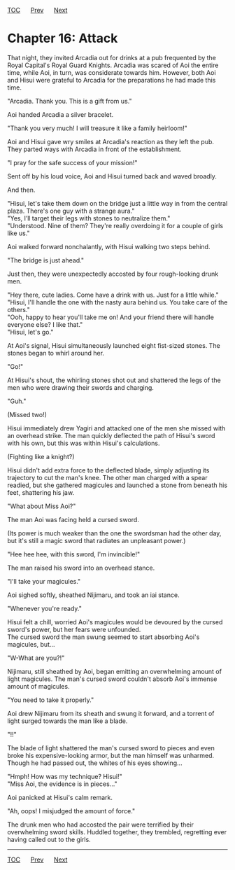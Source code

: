 [TOC](../readme.md)&nbsp;&nbsp;&nbsp;&nbsp;&nbsp;&nbsp;[Prev](Section_0015.md)&nbsp;&nbsp;&nbsp;&nbsp;&nbsp;&nbsp;[Next](Section_0017.md)



# Chapter 16: Attack

That night, they invited Arcadia out for drinks at a pub frequented by
the Royal Capital's Royal Guard Knights. Arcadia was scared of Aoi the
entire time, while Aoi, in turn, was considerate towards him. However,
both Aoi and Hisui were grateful to Arcadia for the preparations he had
made this time.  
  
"Arcadia. Thank you. This is a gift from us."  
  
Aoi handed Arcadia a silver bracelet.  
  
"Thank you very much! I will treasure it like a family heirloom!"  
  
Aoi and Hisui gave wry smiles at Arcadia's reaction as they left the
pub. They parted ways with Arcadia in front of the establishment.  
  
"I pray for the safe success of your mission!"  
  
Sent off by his loud voice, Aoi and Hisui turned back and waved
broadly.  
  
And then.  
  
"Hisui, let's take them down on the bridge just a little way in from the
central plaza. There's one guy with a strange aura."  
"Yes, I’ll target their legs with stones to neutralize them."  
"Understood. Nine of them? They're really overdoing it for a couple of
girls like us."  
  
Aoi walked forward nonchalantly, with Hisui walking two steps behind.  
  
"The bridge is just ahead."  
  
Just then, they were unexpectedly accosted by four rough-looking drunk
men.  
  
"Hey there, cute ladies. Come have a drink with us. Just for a little
while."  
"Hisui, I'll handle the one with the nasty aura behind us. You take care
of the others."  
"Ooh, happy to hear you'll take me on! And your friend there will handle
everyone else? I like that."  
"Hisui, let's go."  
  
At Aoi's signal, Hisui simultaneously launched eight fist-sized stones.
The stones began to whirl around her.  
  
"Go!"  
  
At Hisui's shout, the whirling stones shot out and shattered the legs of
the men who were drawing their swords and charging.  
  
"Guh."  
  
(Missed two!)  
  
Hisui immediately drew Yagiri and attacked one of the men she missed
with an overhead strike. The man quickly deflected the path of Hisui's
sword with his own, but this was within Hisui's calculations.  
  
(Fighting like a knight?)  
  
Hisui didn't add extra force to the deflected blade, simply adjusting
its trajectory to cut the man's knee. The other man charged with a spear
readied, but she gathered magicules and launched a stone from beneath
his feet, shattering his jaw.  
  
"What about Miss Aoi?"  
  
The man Aoi was facing held a cursed sword.  
  
(Its power is much weaker than the one the swordsman had the other day,
but it's still a magic sword that radiates an unpleasant power.)  
  
"Hee hee hee, with this sword, I'm invincible!"  
  
The man raised his sword into an overhead stance.  
  
"I'll take your magicules."  
  
Aoi sighed softly, sheathed Nijimaru, and took an iai stance.  
  
"Whenever you're ready."  
  
Hisui felt a chill, worried Aoi's magicules would be devoured by the
cursed sword's power, but her fears were unfounded.  
The cursed sword the man swung seemed to start absorbing Aoi's
magicules, but...  
  
"W-What are you?!"  
  
Nijimaru, still sheathed by Aoi, began emitting an overwhelming amount
of light magicules. The man's cursed sword couldn't absorb Aoi's immense
amount of magicules.  
  
"You need to take it properly."  
  
Aoi drew Nijimaru from its sheath and swung it forward, and a torrent of
light surged towards the man like a blade.  
  
"!!"  
  
The blade of light shattered the man's cursed sword to pieces and even
broke his expensive-looking armor, but the man himself was unharmed.
Though he had passed out, the whites of his eyes showing...  
  
"Hmph! How was my technique? Hisui!"  
"Miss Aoi, the evidence is in pieces..."  
  
Aoi panicked at Hisui's calm remark.  
  
"Ah, oops! I misjudged the amount of force."  
  
The drunk men who had accosted the pair were terrified by their
overwhelming sword skills. Huddled together, they trembled, regretting
ever having called out to the girls.  
  
  
  


---
[TOC](../readme.md)&nbsp;&nbsp;&nbsp;&nbsp;&nbsp;&nbsp;[Prev](Section_0015.md)&nbsp;&nbsp;&nbsp;&nbsp;&nbsp;&nbsp;[Next](Section_0017.md)

